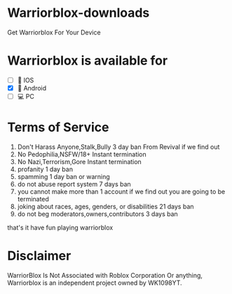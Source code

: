 # Warriorblox-downloads
Get Warriorblox For Your Device

# Warriorblox is available for
- [ ] 📱 IOS
- [x] 📱 Android
- [ ] 💻 PC

# Terms of Service

1. Don't Harass Anyone,Stalk,Bully
3 day ban From Revival if we find out
2. No Pedophilia,NSFW/18+
Instant termination
3. No Nazi,Terrorism,Gore
Instant termination
4. profanity
1 day ban
5. spamming
1 day ban or warning
6. do not abuse report system
7 days ban
7. you cannot make more than 1 account
if we find out you are going to be terminated
9. joking about races, ages, genders, or disabilities
21 days ban
10. do not beg moderators,owners,contributors
3 days ban

that's it have fun playing warriorblox

# Disclaimer
WarriorBlox Is Not Associated with Roblox Corporation Or anything, Warriorblox is an independent project owned by WK1098YT.
